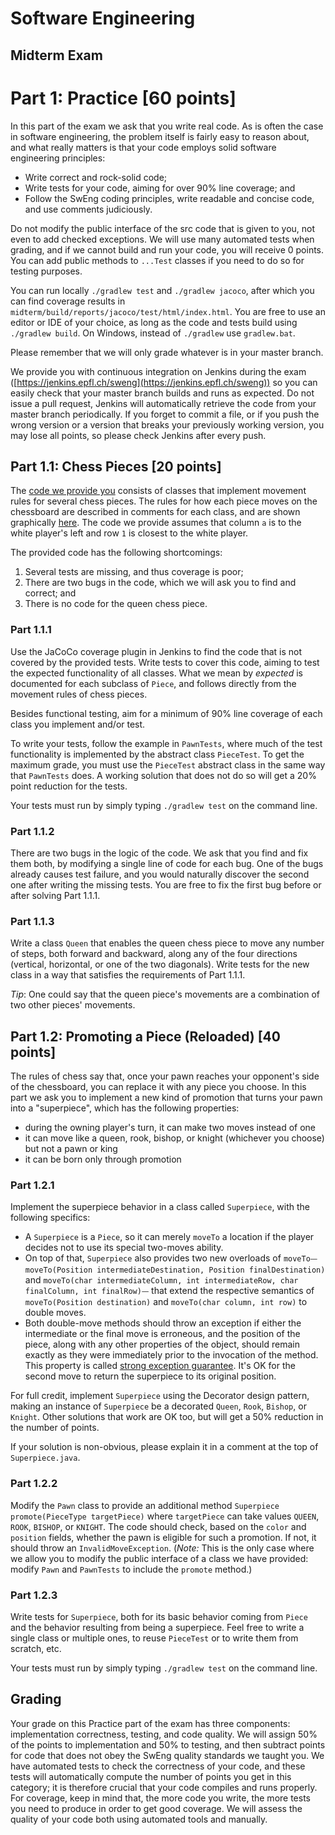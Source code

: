 # Software Engineering

## Midterm Exam

# Part 1: Practice [60 points]

In this part of the exam we ask that you write real code. As is often the case in software engineering, the problem itself is fairly easy to reason about, and what really matters is that your code employs solid software engineering principles:

- Write correct and rock-solid code;
- Write tests for your code, aiming for over 90% line coverage; and
- Follow the SwEng coding principles, write readable and concise code, and use comments judiciously.

Do not modify the public interface of the src code that is given to you, not even to add checked exceptions. We will use many automated tests when grading, and if we cannot build and run your code, you will receive 0 points. You can add public methods to `...Test` classes if you need to do so for testing purposes.

You can run locally `./gradlew test` and `./gradlew jacoco`, after which you can find coverage results in `midterm/build/reports/jacoco/test/html/index.html`. You are free to use an editor or IDE of your choice, as long as the code and tests build using `./gradlew build`. On Windows, instead of `./gradlew` use `gradlew.bat`.

Please remember that we will only grade whatever is in your master branch.

We provide you with continuous integration on Jenkins during the exam ([https://jenkins.epfl.ch/sweng](https://jenkins.epfl.ch/sweng)) so you can easily check that your master branch builds and runs as expected. Do not issue a pull request, Jenkins will automatically retrieve the code from your master branch periodically. If you forget to commit a file, or if you push the wrong version or a version that breaks your previously working version, you may lose all points, so please check Jenkins after every push.

## Part 1.1: Chess Pieces [20 points]

The [code we provide you](midterm) consists of classes that implement movement rules for several chess pieces. The rules for how each piece moves on the chessboard are described in comments for each class, and are shown graphically [here](pieces_wiki.png). The code we provide assumes that column `a` is to the white player's left and row `1` is closest to the white player.

The provided code has the following shortcomings:

1. Several tests are missing, and thus coverage is poor;
2. There are two bugs in the code, which we will ask you to find and correct; and
3. There is no code for the queen chess piece.

### Part 1.1.1
Use the JaCoCo coverage plugin in Jenkins to find the code that is not covered by the provided tests. Write tests to cover this code, aiming to test the expected functionality of all classes. What we mean by _expected_ is documented for each subclass of `Piece`, and follows directly from the movement rules of chess pieces.

Besides functional testing, aim for a minimum of 90% line coverage of each class you implement and/or test.

To write your tests, follow the example in `PawnTests`, where much of the test functionality is implemented by the abstract class `PieceTest`. To get the maximum grade, you must use the `PieceTest` abstract class in the same way that `PawnTests` does. A working solution that does not do so will get a 20% point reduction for the tests.

Your tests must run by simply typing `./gradlew test` on the command line.

### Part 1.1.2
There are two bugs in the logic of the code. We ask that you find and fix them both, by modifying a single line of code for each bug. One of the bugs already causes test failure, and you would naturally discover the second one after writing the missing tests. You are free to fix the first bug before or after solving Part 1.1.1.

### Part 1.1.3
Write a class `Queen` that enables the queen chess piece to move any number of steps, both forward and backward, along any of the four directions (vertical, horizontal, or one of the two diagonals).  Write tests for the new class in a way that satisfies the requirements of Part 1.1.1.

_Tip_: One could say that the queen piece's movements are a combination of two other pieces' movements.

## Part 1.2: Promoting a Piece (Reloaded) [40 points]

The rules of chess say that, once your pawn reaches your opponent's side of the chessboard, you can replace it with any piece you choose. In this part we ask you to implement a new kind of promotion that turns your pawn into a "superpiece", which has the following properties:

- during the owning player's turn, it can make two moves instead of one
- it can move like a queen, rook, bishop, or knight (whichever you choose) but not a pawn or king
- it can be born only through promotion

### Part 1.2.1

Implement the superpiece behavior in a class called `Superpiece`, with the following specifics:

- A `Superpiece` is a `Piece`, so it can merely `moveTo` a location if the player decides not to use its special two-moves ability.
- On top of that, `Superpiece` also provides two new overloads of `moveTo`⏤ `moveTo(Position intermediateDestination, Position finalDestination)` and `moveTo(char intermediateColumn, int intermediateRow, char finalColumn, int finalRow)`⏤ that extend the respective semantics of `moveTo(Position destination)` and `moveTo(char column, int row)` to double moves.
- Both double-move methods should throw an exception if either the intermediate or the final move is erroneous, and the position of the piece, along with any other properties of the object, should remain exactly as they were immediately prior to the invocation of the method. This property is called [strong exception guarantee](https://en.wikipedia.org/wiki/Exception_guarantees). It's OK for the second move to return the superpiece to its original position.

For full credit, implement `Superpiece` using the Decorator design pattern, making an instance of `Superpiece` be a decorated `Queen`, `Rook`, `Bishop`, or `Knight`. Other solutions that work are OK too, but will get a 50% reduction in the number of points.  

If your solution is non-obvious, please explain it in a comment at the top of `Superpiece.java`.

### Part 1.2.2

Modify the `Pawn` class to provide an additional method `Superpiece promote(PieceType targetPiece)` where `targetPiece` can take values `QUEEN`, `ROOK`, `BISHOP`, or `KNIGHT`. The code should check, based on the `color` and `position` fields, whether the pawn is eligible for such a promotion. If not, it should throw an `InvalidMoveException`. (_Note:_ This is the only case where we allow you to modify the public interface of a class we have provided: modify `Pawn` and `PawnTests` to include the `promote` method.)

### Part 1.2.3

Write tests for `Superpiece`, both for its basic behavior coming from `Piece` and the behavior resulting from being a superpiece.  Feel free to write a single class or multiple ones, to reuse `PieceTest` or to write them from scratch, etc.  

Your tests must run by simply typing `./gradlew test` on the command line.

## Grading

Your grade on this Practice part of the exam has three components: implementation correctness, testing, and code quality. We will assign 50% of the points to implementation and 50% to testing, and then subtract points for code that does not obey the SwEng quality standards we taught you. We have automated tests to check the correctness of your code, and these tests will automatically compute the number of points you get in this category; it is therefore crucial that your code compiles and runs properly. For coverage, keep in mind that, the more code you write, the more tests you need to produce in order to get good coverage. We will assess the quality of your code both using automated tools and manually.